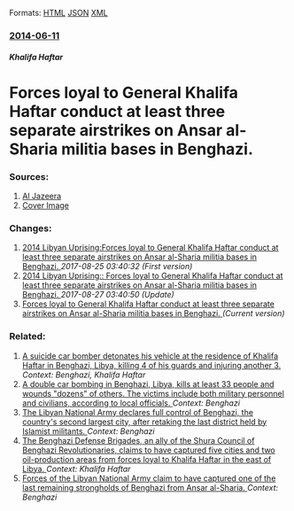 
Formats: [HTML](/news/2014/06/11/forces-loyal-to-general-khalifa-haftar-conduct-at-least-three-separate-airstrikes-on-ansar-al-sharia-militia-bases-in-benghazi.html)  [JSON](/news/2014/06/11/forces-loyal-to-general-khalifa-haftar-conduct-at-least-three-separate-airstrikes-on-ansar-al-sharia-militia-bases-in-benghazi.json)  [XML](/news/2014/06/11/forces-loyal-to-general-khalifa-haftar-conduct-at-least-three-separate-airstrikes-on-ansar-al-sharia-militia-bases-in-benghazi.xml)  

### [2014-06-11](/news/2014/06/11/index.md)

##### Khalifa Haftar
# Forces loyal to General Khalifa Haftar conduct at least three separate airstrikes on Ansar al-Sharia militia bases in Benghazi. 




### Sources:

1. [Al Jazeera](http://www.aljazeera.com/news/middleeast/2014/06/airstrikes-hit-libya-benghazi-2014610164952323816.html)
1. [Cover Image](http://www.aljazeera.com/mritems/Images/2014/6/2/20146217949149734_20.jpg)

### Changes:

1. [2014 Libyan Uprising:Forces loyal to General Khalifa Haftar conduct at least three separate airstrikes on Ansar al-Sharia militia bases in Benghazi. ](/news/2014/06/11/2014-libyan-uprising-pforces-loyal-to-general-khalifa-haftar-conduct-at-least-three-separate-airstrikes-on-ansar-al-sharia-militia-bases-in.md) _2017-08-25 03:40:32 (First version)_
2. [2014 Libyan Uprising:: Forces loyal to General Khalifa Haftar conduct at least three separate airstrikes on Ansar al-Sharia militia bases in Benghazi. ](/news/2014/06/11/2014-libyan-uprising-forces-loyal-to-general-khalifa-haftar-conduct-at-least-three-separate-airstrikes-on-ansar-al-sharia-militia-bases-in.md) _2017-08-27 03:40:50 (Update)_
2. [Forces loyal to General Khalifa Haftar conduct at least three separate airstrikes on Ansar al-Sharia militia bases in Benghazi. ](/news/2014/06/11/forces-loyal-to-general-khalifa-haftar-conduct-at-least-three-separate-airstrikes-on-ansar-al-sharia-militia-bases-in-benghazi.md) _(Current version)_

### Related:

1. [A suicide car bomber detonates his vehicle at the residence of Khalifa Haftar in Benghazi, Libya, killing 4 of his guards and injuring another 3. ](/news/2014/06/4/a-suicide-car-bomber-detonates-his-vehicle-at-the-residence-of-khalifa-haftar-in-benghazi-libya-killing-4-of-his-guards-and-injuring-anoth.md) _Context: Benghazi, Khalifa Haftar_
2. [A double car bombing in Benghazi, Libya, kills at least 33 people and wounds "dozens" of others. The victims include both military personnel and civilians, according to local officials. ](/news/2018/01/23/a-double-car-bombing-in-benghazi-libya-kills-at-least-33-people-and-wounds-dozens-of-others-the-victims-include-both-military-personnel.md) _Context: Benghazi_
3. [The Libyan National Army declares full control of Benghazi, the country's second largest city, after retaking the last district held by Islamist militants. ](/news/2017/12/28/the-libyan-national-army-declares-full-control-of-benghazi-the-country-s-second-largest-city-after-retaking-the-last-district-held-by-isla.md) _Context: Benghazi_
4. [The Benghazi Defense Brigades, an ally of the Shura Council of Benghazi Revolutionaries, claims to have captured five cities and two oil-production areas from forces loyal to Khalifa Haftar in the east of Libya. ](/news/2017/03/4/the-benghazi-defense-brigades-an-ally-of-the-shura-council-of-benghazi-revolutionaries-claims-to-have-captured-five-cities-and-two-oil-pro.md) _Context: Khalifa Haftar_
5. [Forces of the Libyan National Army claim to have captured one of the last remaining strongholds of Benghazi from Ansar al-Sharia. ](/news/2017/01/26/forces-of-the-libyan-national-army-claim-to-have-captured-one-of-the-last-remaining-strongholds-of-benghazi-from-ansar-al-sharia.md) _Context: Benghazi_
